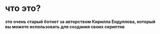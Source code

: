 # что это?

**это очень старый ботнет за авторством Кирилла Ендуллова, который вы можете использовать для создания своих скриптов**
